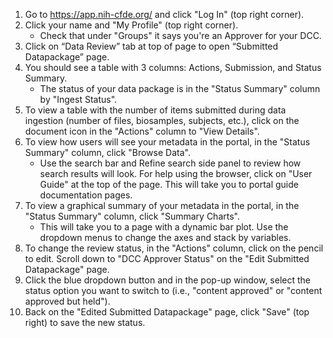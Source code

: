 1. Go to https://app.nih-cfde.org/ and click "Log In" (top right corner).
2. Click your name and "My Profile" (top right corner). 
   - Check that under "Groups" it says you're an Approver for your DCC.
3. Click on “Data Review” tab at top of page to open “Submitted Datapackage” page. 
4. You should see a table with 3 columns: Actions, Submission, and Status Summary. 
   - The status of your data package is in the "Status Summary" column by "Ingest Status".
5. To view a table with the number of items submitted during data ingestion (number of files, biosamples, subjects, etc.), click on the document icon in the "Actions" column to "View Details". 
6. To view how users will see your metadata in the portal, in the "Status Summary" column, click "Browse Data". 
   - Use the search bar and Refine search side panel to review how search results will look. For help using the browser, click on "User Guide" at the top of the page. This will take you to portal guide documentation pages.
7. To view a graphical summary of your metadata in the portal, in the "Status Summary" column, click "Summary Charts". 
   - This will take you to a page with a dynamic bar plot. Use the dropdown menus to change the axes and stack by variables.
8. To change the review status, in the "Actions" column, click on the pencil to edit. Scroll down to "DCC Approver Status" on the "Edit Submitted Datapackage" page. 
9. Click the blue dropdown button and in the pop-up window, select the status option you want to switch to (i.e., "content approved" or "content approved but held").
10. Back on the "Edited Submitted Datapackage" page, click "Save" (top right) to save the new status.



